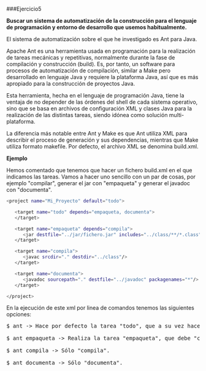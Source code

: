###Ejercicio5

**Buscar un sistema de automatización de la construcción para el lenguaje de programación y entorno de desarrollo que usemos habitualmente.**

El sistema de automatización sobre el que he investigado es Ant para Java.

Apache Ant es una herramienta usada en programación para la realización de tareas mecánicas y repetitivas, normalmente durante la fase de compilación y construcción (build). Es, por tanto, un software para procesos de automatización de compilación, similar a Make pero desarrollado en lenguaje Java y requiere la plataforma Java, así que es más apropiado para la construcción de proyectos Java.

Esta herramienta, hecha en el lenguaje de programación Java, tiene la ventaja de no depender de las órdenes del shell de cada sistema operativo, sino que se basa en archivos de configuración XML y clases Java para la realización de las distintas tareas, siendo idónea como solución multi-plataforma.

La diferencia más notable entre Ant y Make es que Ant utiliza XML para describir el proceso de generación y sus dependencias, mientras que Make utiliza formato makefile. Por defecto, el archivo XML se denomina build.xml.

**Ejemplo**

Hemos comentado que tenemos que hacer un fichero build.xml en el que indicamos las tareas. Vamos a hacer uno sencillo con un par de cosas, por ejemplo "compilar", generar el jar con "empaqueta" y generar el javadoc con "documenta".


```sh
<project name="Mi_Proyecto" default="todo">

   <target name="todo" depends="empaqueta, documenta">
   </target>

   <target name="empaqueta" depends="compila">
      <jar destfile="../jar/fichero.jar" includes="../class/**/*.class"/>
   </target>

   <target name="compila">
      <javac srcdir="." destdir="../class"/>
   </target>

   <target name="documenta">
      <javadoc sourcepath="." destfile="../javadoc" packagenames="*"/>
   </target>

</project>
```

En la ejecución de este xml por linea de comandos tenemos las siguientes opciones:

<pre>
$ ant -> Hace por defecto la tarea "todo", que a su vez hace "empaqueta" y "documenta". "empaqueta" hace previamente compila. Es decir, se hace todo.

$ ant empaqueta -> Realiza la tarea "empaqueta", que debe "compila" previamente.

$ ant compila -> Sólo "compila".

$ ant documenta -> Sólo "documenta".
</pre>

